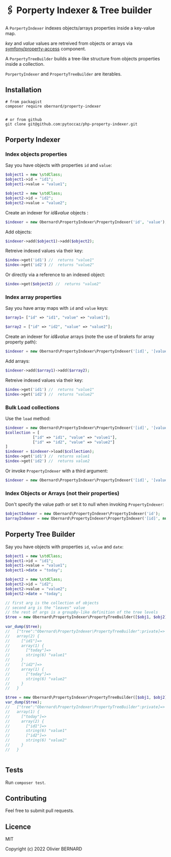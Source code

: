 # 🖇 Porperty Indexer & Tree builder

A `PorpertyIndexer` indexes objects/arrays properties inside a key-value map.

*key* and *value* values are retreived from objects or arrays via [symfony/property-access](https://symfony.com/doc/current/components/property_access.html#usage) component.



A `PorpertyTreeBuilder` builds a tree-like structure from objects properties inside a collection.


`PorpertyIndexer` and `PropertyTreeBuilder` are iterables. 


## Installation

```shell
# from packagist
composer require obernard/property-indexer


# or from github
git clone git@github.com:pytoccaz/php-property-indexer.git
```

## Porperty Indexer

### Index objects properties

Say you have objects with properties `id` and `value`:
```php
$object1 = new \stdClass;
$object1->id = "id1";
$object1->value = "value1";

$object2 = new \stdClass;
$object2->id = "id2";
$object2->value = "value2";

```

Create an indexer for *id&value* objects :
```php
$indexer = new Obernard\PropertyIndexer\PropertyIndexer('id', 'value');
```

Add objects:
```php
$indexer->add($object1)->add($object2);
```

Retreive indexed values via their key:
```php
$index->get('id1') //  returns "value1"
$index->get('id2') //  returns "value2"
```

Or directly via a reference to an indexed object:
```php
$index->get($object2) //  returns "value2"
```

### Index array properties

Say you have array maps with `id` and `value` keys:
```php
$array1= ["id" => "id1", "value" => "value1"];

$array2 = ["id" => "id2", "value" => "value2"];
```

Create an indexer for *id&value* arrays (note the use of brakets for array property path): 
```php
$indexer = new Obernard\PropertyIndexer\PropertyIndexer('[id]', '[value]');
```

Add arrays:
```php
$indexer->add($array1)->add($array2);
```
Retreive indexed values via their key:
```php
$index->get('id1') //  returns "value1"
$index->get('id2') //  returns "value2"
```
 
### Bulk Load collections

Use the `load` method:

```php 
$indexer = new Obernard\PropertyIndexer\PropertyIndexer('[id]', '[value]');
$collection = [
            ["id" => "id1", "value" => "value1"],
            ["id" => "id2", "value" => "value2"]
]            
$indexer = $indexer->load($collection);
$index->get('id1') //  returns value1
$index->get('id2') //  returns value2
```

Or invoke `PropertyIndexer` with a third argument:

```php
$indexer = new Obernard\PropertyIndexer\PropertyIndexer('[id]', '[value]', $collection);
```


### Index Objects or Arrays (not their properties)  

Don't specify the value path or set it to null when invoking `PropertyIndexer`:
```php 
$objectIndexer = new Obernard\PropertyIndexer\PropertyIndexer('id');
$arrayIndexer = new Obernard\PropertyIndexer\PropertyIndexer('[id]', null);
```

## Porperty Tree Builder

Say you have objects with properties `id`, `value` and `date`:
```php
$object1 = new \stdClass;
$object1->id = "id1";
$object1->value = "value1";
$object1->date = "today";

$object2 = new \stdClass;
$object2->id = "id2";
$object2->value = "value2";
$object2->date = "today";

// first arg is the collection of objects
// second arg is the "leaves" value
// the rest of args is a groupBy-like definition of the tree levels
$tree = new Obernard\PropertyIndexer\PropertyTreeBuilder([$obj1, $obj2], 'value', 'id', 'date');
       
var_dump($tree);
//   ["tree":"Obernard\PropertyIndexer\PropertyTreeBuilder":private]=>
//   array(2) {
//     ["id1"]=>
//     array(1) {
//       ["today"]=>
//       string(6) "value1"
//     }
//     ["id2"]=>
//     array(1) {
//       ["today"]=>
//       string(6) "value2"
//     }
//   }

$tree = new Obernard\PropertyIndexer\PropertyTreeBuilder([$obj1, $obj2], 'value', 'date', 'id');
var_dump($tree);
//   ["tree":"Obernard\PropertyIndexer\PropertyTreeBuilder":private]=>
//   array(1) {
//     ["today"]=>
//     array(2) {
//       ["id1"]=>
//       string(6) "value1"
//       ["id2"]=>
//       string(6) "value2"
//     }
//   }



```



## Tests 

Run `composer test`.


## Contributing

Feel free to submit pull requests.

## Licence

MIT

Copyright (c) 2022 Olivier BERNARD